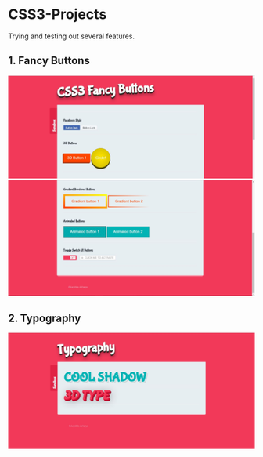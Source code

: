 # CSS3-Projects
Trying and testing out several features.
<h2/>1. Fancy Buttons </h2>

![](Fancy%20Buttons/1.JPG)
![](Fancy%20Buttons/2.JPG)
<h2/>2. Typography </h2>

![](Typography/preview.JPG)

